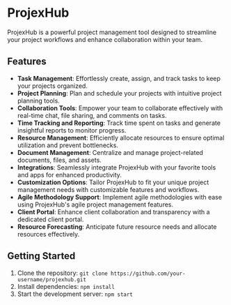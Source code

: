 # ProjexHub

ProjexHub is a powerful project management tool designed to streamline your project workflows and enhance collaboration within your team.

## Features

- **Task Management**: Effortlessly create, assign, and track tasks to keep your projects organized.
- **Project Planning**: Plan and schedule your projects with intuitive project planning tools.
- **Collaboration Tools**: Empower your team to collaborate effectively with real-time chat, file sharing, and comments on tasks.
- **Time Tracking and Reporting**: Track time spent on tasks and generate insightful reports to monitor progress.
- **Resource Management**: Efficiently allocate resources to ensure optimal utilization and prevent bottlenecks.
- **Document Management**: Centralize and manage project-related documents, files, and assets.
- **Integrations**: Seamlessly integrate ProjexHub with your favorite tools and apps for enhanced productivity.
- **Customization Options**: Tailor ProjexHub to fit your unique project management needs with customizable features and workflows.
- **Agile Methodology Support**: Implement agile methodologies with ease using ProjexHub's agile project management features.
- **Client Portal**: Enhance client collaboration and transparency with a dedicated client portal.
- **Resource Forecasting**: Anticipate future resource needs and allocate resources effectively.

## Getting Started

1. Clone the repository: `git clone https://github.com/your-username/projexhub.git`
2. Install dependencies: `npm install`
3. Start the development server: `npm start`



